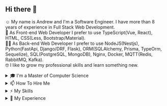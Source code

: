 ## Hi there 👋
☺️ My name is Andrew and I'm a Software Engineer. I have more than 8 years of experience in Full Stack Web Development. <br>
🤩 As Front-end Web Developer I prefer to use TypeScript(Vue, React), HTML, CSS(Less, Bootstrap/Material). <br>
🧑‍💻 As Back-end Web Developer I prefer to use NodeJS(Nestjs), Python(FastApi, Django/DRF, Flask), ORM(SQLAlchemy, Prisma, TypeOrm, Sequelize), SQL(PostgreSQL, MongoDB), Nginx, Docker, MQTT(Redis, RabbitMQ, Kafka). <br>
🤓 I like to grow my professional skills and learn something new. <br>
<details><summary>🎓 I'm a Master of Computer Science</summary>

### 2016-2018
__Siberian State Aerospace University__ <br>
_Master of Computer Science (MSCS), Computer science_ <br>
Faculty: Information and Telecommunications <br>
Specialty: Artificial Intelligence <br>

### 2012-2016
__Siberian State Aerospace University__ <br>
_Bachelor of Computer Science (BCompSc), Computer science_ <br>
Faculty: Information and Telecommunications <br>
Specialty: Software Engineering <br>
</details>

<details><summary>📫 How To Hire Me</summary>
   
- drew.drux@gmail.com
- [Telegram](https://t.me/DrewDru)
- [Upwork](https://www.upwork.com/freelancers/~01e59297900f2b4845/)
- [LinkedIn](https://www.linkedin.com/in/andrew-ovsyannikov-b97479169/)
- [CV Ovsyannikov A.K..pdf](https://github.com/drewdru/drewdru/files/12408042/CV.Ovsyannikov.A.K.pdf)
</details>

<details><summary>⚡ My Skills</summary>

| | |
|-|-|
|__Operating Systems__ | Linux, Windows |
|__Development languages__| Python, JS/TS, C#, Go |
|__Frameworks__ | Node(Express, Nest, Prisma, TypeORM), Vue/Nuxt, React, Angular, Python(FastAPI, Django/DRF, Flask, SqlAlchemy) |
|__DBMS/MQTT/ORM__ | PostgreSQL, MongoDB, MySQL, Redis, RabbitMQ, Kafka, DynamoDB, Prisma, SQLAlchemy, TypeORM, Sequalize, DjangoORM |
|__Others__ | Celery, Docker, Nginx, Git, Google Cloud Platform, AWS(Amplify, Lambda, S3, Cognito), WebRTC, SocketIO |
</details>


<details><summary>🔬 My Experience</summary>


### September 2023 - to date
__Tech Lead, ML Engineer, Full-stack Developer | “EURO ATLANTIC SMART TECHNOLOGY LTD (SP. Z O.O)” (Poland)__ <br>
🔗 https://euro-atlantic.pl/ <br>
⚡ _Skills: JS/TS(Nestjs, Prisma), Python(FastAPI, PyTorch, nltk), Azure (OpenAI, Storage, AI AzureSpeach, Custom question answering), LLM(Anthropic, ChatGPT, Gemini, phi3, Llama), LangChain, ChromaDb, PostgreSql, Docker, AWS(S3, transcribe, EC2), RabbitMQ, Firebase._ <br>
<details><summary>🛠 Description</summary>

- __Participated in development of:__ Q&A system with knowledge base information retrieval.
- __Implemented:__ chat (REST API + SSE); knowledge base management system; user authorization and authentication; document uploading; OCR, document preprocessing for RAG system; document uploading from LMS Docebo, Google Drive, AWS; optimization of RAG parameters (Optuna) and re-ranking of results (cohere); RAGAS metrics.
</details>

---------------------------------------

### June 2020 - to date
__Full-stack Developer | ManeTalk__ <br>
🔗 https://manetalk.com/en <br>
⚡ _Skills: NestJS, Vue.js, Nuxt, Electron, RabbitMQ, Kafka, Docker, C#(ASP.NET 6), PostgreSql, Minio._ <br>
<details><summary>🛠 Description</summary>

- __Participated in development of:__ the MMORPG game [ManeTalk](https://manetalk.com/en).
- __Developed:__ website https://manetalk.com/en; SSO authentication; algorithms to protect against DDOS attacks and bots; classification of junk messages using the Gibberish Classification algorithm; flood and spam protection algorithms that identify similar messages from different users using the Longest Common Subsequence; Toxic Comment Classification; Telegram Bot for admins; Game Launcher with Anti-Cheat system; API to store custom character textures and inventories; chat API.
</details>
   
---------------------------------------

### November 2022 - September 2023
__Full-stack Developer | UDev__ <br>
🔗 https://udev.dev/ <br>
⚡ _Skills: JS/TS(NestJs, Prisma), Python(FastAPI, Django), SocketIO, React, PostgreSql, Docker, Kafka, MongoDB, GCP._ <br>
<details><summary>🛠 Description</summary>

- __Participated in development of:__ [Tumeke](https://www.tumeke.io/), music streaming service for smart speakers, online broadcasting and media information exchange service.
- __Implemented:__ authentication API; selection of participants in stand-up rooms with the ability to reduce the wait time; project migration from Python to NodeJs; visualization of Ergonomic Posture Risk Assessment Calculation Results, raw SQL optimization; Alice's ability to play background music on smart speakers using NLP command processing.
</details>
   
---------------------------------------

### July 2020 - November 2022
__Full-stack Developer | Freelance__ <br>
🔗 [My Account on Upwork](https://www.upwork.com/freelancers/~01e59297900f2b4845/) <br>
⚡ _Skills: Node(Nest, express), Python(Flask, FastAPI, Tornado), Vue.js, React, Angular, WebRTC, AWS(Amplify/Lambda/DynamoDB/Cognito), GraphQL, RabbitMQ, Docker, PostgreSql, MongoDB, socketio, Keycloak_ <br>
<details><summary>🛠 Description</summary>

#### August 2022 - November 2022:
   -  __Participated in development of:__ assessment system with gamification for company [Cibirlan](https://cibirlan.com/).
   -  __Developed:__ page for creating scheduled tournaments; automatic filling of game rooms; the logic of launching tournaments, assigning roles and teams; game chat.
#### March 2022 – April 2022, July 2020 – September 2020:
   -  __Participated in development of:__ the video surveillance system.
   -  __Implemented:__ admin panel; customizable dashboard, widgets, and pipelines.
#### April 2021 – June 2021:
   -  __Participated in the development of:__ MVP of freight transportation.
   -  __Implemented:__ admin panel; authorization; geocoding and data visualization via here.com.
#### February 2021 – April 2021: 
   -  __Participated in development of:__ [I-EXP](https://i-exp.ru/) projects.
   -  __Developed:__ project architecture for selling the system to third-party companies with payment for requests to the neural network; Telegram bot to notification about user actions; data generation methods for neural network training; search by similar images; authorization.
#### November 2020 – December 2020:
   -  __Participated in development of:__ website security analysis system.

</details>

---------------------------------------

### July 2021 - March 2022
__Full-stack Developer | Altermeliora__ <br>
🔗 https://altermeliora.com/ <br>
⚡ _Skills: NodeJS(NestJS), React.js, Python(Django), GCP, PostgreSql, Redis, Docker, MongoDB_ <br>
<details><summary>🛠 Description</summary>

- __Participated in development of:__ a payment platform for selling courses and products.
- __Implemented:__ products' form; logic of discounts and promo codes; generation of sales reports; settings for payment systems; tax calculation for sellers; delivery of goods using Shiptor and ChinaDivision API; payment systems Bluesnap, Fondy, Paypal, YooMoney; Email Delivery Service SendGrid; form that creates hierarchy of categories; auto-registration of users on Club after a successful payment; enablement to create different auto-registration scripts; calories' calculation; data synchronization between platforms; CRM and Club multilingual interface.
</details>
   
---------------------------------------

### August 2018 - October 2020
__Full-stack Developer | YLab Development__ <br>
🔗 https://ylab.io/ <br>
⚡ _Skills: Python(FastAPI, Django/DRF, Flask), SqlAlchemy, Go, AngularJS, Vuejs, TensorFlow, PostgreSql, Redis, Celery, Docker, Minio, S3, scrapy/selenium, Clickhouse, MSSql_ <br>
<details><summary>🛠 Description</summary>

1. [ECN.Broker](https://ecn.broker/en/), [Esplanade MS](https://www.esplanade-ms.com/ru/)
   -  __Developed:__ admin panel; user account; traders' training pages; landing pages; email templates; authorization’s form; microservice for API MetaTrader 4; Telegram bot; referral program; forex calcs.
   -  __Integrated:__ payment systems  RBK.money, Accentpay, Interkassa;  WYSIWYG Quill; API Claws&Horns; google visualization charts; API IndigoSoft; RAMM copy trading;  API Bpilot for contract specification; Email Delivery Service SendGrid.
2. [B2B-export](https://b2b-export.com/en/)
   -  __Developed:__ admin panel; user account; email templates; form that creates hierarchy of categories; bulk import of products; translation products with ABBY API.
3. [Carreta](https://carreta.ru/)
   -  __Added:__ bulk import of prices.
4. __Internal and other projects__
   - __Developed:__ product prices crawler; aggregating CSV/XLS reports; user testing system; OCR.
</details>
   
---------------------------------------
   
### September 2016 - February 2018
__Software Engineer | Aigeo__ <br>
🔗 http://aigeo.ru/ <br>
⚡ _Skills: Python(Django/SQLAlchemy), AngularJS, OpenLayers 3, PostgreSQL_ <br>
<details><summary>🛠 Description</summary>

- __Developed a web application:__ [Aigeo References](http://references.aigeo.ru/); [Aigeo References Map](http://references-map.aigeo.ru/); [Medical Areas](http://map.med-monitor.ru/)([mirror](http://meduch2.aigeo.ru/)); [Normalizer](http://api.aigeo.ru/pages/normalizer) for normalizing the address; [Geonode](https://github.com/capooti/geonode) API for [Aigeo servieces](https://git.aigeo.ru/aigeo/geonode).
- __Integrated:__ [Medical Areas](http://map.med-monitor.ru/) as module to [Med-monitor](http://med-monitor.ru/)([mirror](http://med-monitor.aigeo.ru));
</details>

</details>

